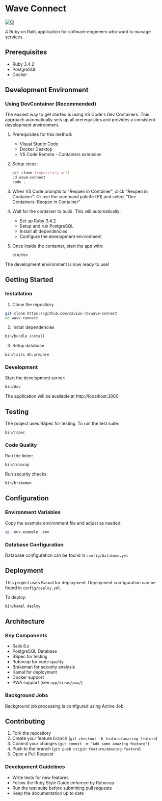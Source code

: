 # Wave Connect
[![CI](https://github.com/xavius-rb/wave-connect/actions/workflows/ci.yml/badge.svg?branch=main)](https://github.com/xavius-rb/wave-connect/actions/workflows/ci.yml)

A Ruby on Rails application for software engineers who want to manage services.

## Prerequisites

- Ruby 3.4.2
- PostgreSQL
- Docker

## Development Environment

### Using DevContainer (Recommended)

The easiest way to get started is using VS Code's Dev Containers. This approach automatically sets up all prerequisites and provides a consistent development environment.

1. Prerequisites for this method:
   - Visual Studio Code
   - Docker Desktop
   - VS Code Remote - Containers extension

2. Setup steps:
   ```bash
   git clone [repository-url]
   cd wave-connect
   code .
   ```

3. When VS Code prompts to "Reopen in Container", click "Reopen in Container". Or use the command palette (F1) and select "Dev Containers: Reopen in Container"

4. Wait for the container to build. This will automatically:
   - Set up Ruby 3.4.2
   - Setup and run PostgreSQL
   - Install all dependencies
   - Configure the development environment

5. Once inside the container, start the app with:
   ```bash
   bin/dev
   ```

The development environment is now ready to use!

## Getting Started

### Installation

1. Clone the repository
```bash
git clone https://github.com/xavius-rb/wave-connect
cd wave-connect
```

2. Install dependencies
```bash
bin/bundle install
```

3. Setup database
```bash
bin/rails db:prepare
```

### Development

Start the development server:
```bash
bin/dev
```

The application will be available at http://localhost:3000

## Testing

The project uses RSpec for testing. To run the test suite:

```bash
bin/rspec
```

### Code Quality

Run the linter:
```bash
bin/rubocop
```

Run security checks:
```bash
bin/brakeman
```

## Configuration

### Environment Variables

Copy the example environment file and adjust as needed:
```bash
cp .env.example .env
```

### Database Configuration

Database configuration can be found in `config/database.yml`

## Deployment

This project uses Kamal for deployment. Deployment configuration can be found in `config/deploy.yml`.

To deploy:
```bash
bin/kamal deploy
```

## Architecture

### Key Components

- Rails 8.x
- PostgreSQL Database
- RSpec for testing
- Rubocop for code quality
- Brakeman for security analysis
- Kamal for deployment
- Docker support
- PWA support (see `app/views/pwa/`)

### Background Jobs

Background job processing is configured using Active Job.

## Contributing

1. Fork the repository
2. Create your feature branch (`git checkout -b feature/amazing-feature`)
3. Commit your changes (`git commit -m 'Add some amazing feature'`)
4. Push to the branch (`git push origin feature/amazing-feature`)
5. Open a Pull Request

### Development Guidelines

- Write tests for new features
- Follow the Ruby Style Guide enforced by Rubocop
- Run the test suite before submitting pull requests
- Keep the documentation up to date
